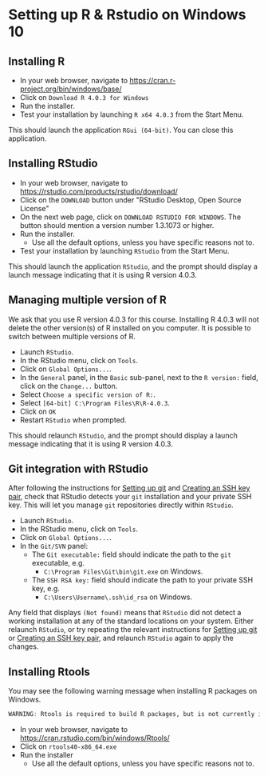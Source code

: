 # Setting up R & Rstudio on Windows 10

## Installing R

- In your web browser, navigate to <https://cran.r-project.org/bin/windows/base/>
- Click on `Download R 4.0.3 for Windows`
- Run the installer.
- Test your installation by launching `R x64 4.0.3` from the Start Menu.

This should launch the application `RGui (64-bit)`.
You can close this application.

## Installing RStudio

- In your web browser, navigate to <https://rstudio.com/products/rstudio/download/>
- Click on the `DOWNLOAD` button under "RStudio Desktop, Open Source License"
- On the next web page, click on `DOWNLOAD RSTUDIO FOR WINDOWS`.
  The button should mention a version number 1.3.1073 or higher.
- Run the installer.
  + Use all the default options, unless you have specific reasons not to.
- Test your installation by launching `RStudio` from the Start Menu.

This should launch the application `RStudio`, and the prompt should display a launch message indicating that it is using R version 4.0.3.

## Managing multiple version of R

We ask that you use R version 4.0.3 for this course.
Installing R 4.0.3 will not delete the other version(s) of R installed on you computer.
It is possible to switch between multiple versions of R.

- Launch `RStudio`.
- In the RStudio menu, click on `Tools`.
- Click on `Global Options...`.
- In the `General` panel, in the `Basic` sub-panel, next to the `R version:` field, click on the `Change...` button.
- Select `Choose a specific version of R:`.
- Select `[64-bit] C:\Program Files\R\R-4.0.3`.
- Click on `OK`
- Restart `RStudio` when prompted.

This should relaunch `RStudio`, and the prompt should display a launch message indicating that it is using R version 4.0.3.

## Git integration with RStudio

After following the instructions for [Setting up git](git_setup.md) and [Creating an SSH key pair](create_ssh_keypair.md), check that RStudio detects your `git` installation and your private SSH key.
This will let you manage `git` repositories directly within `RStudio`.

- Launch `RStudio`.
- In the RStudio menu, click on `Tools`.
- Click on `Global Options...`.
- In the `Git/SVN` panel:
  + The `Git executable:` field should indicate the path to the `git` executable, e.g.
    * `C:\Program Files\Git\bin\git.exe` on Windows.
  + The `SSH RSA key:` field should indicate the path to your private SSH key, e.g.
    * `C:\Users\Username\.ssh\id_rsa` on Windows.

Any field that displays `(Not found)` means that `RStudio` did not detect a working installation at any of the standard locations on your system.
Either relaunch `RStudio`, or try repeating the relevant instructions for [Setting up git](git_setup.md) or [Creating an SSH key pair](create_ssh_keypair.md), and relaunch `RStudio` again to apply the changes.

## Installing Rtools

You may see the following warning message when installing R packages on Windows.

```r
WARNING: Rtools is required to build R packages, but is not currently installed.
```

- In your web browser, navigate to <https://cran.rstudio.com/bin/windows/Rtools/>
- Click on `rtools40-x86_64.exe`
- Run the installer
  + Use all the default options, unless you have specific reasons not to.
